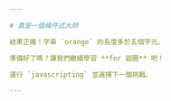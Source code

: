 ```yaml
---

# 真是一個條件式大師

結果正確！字串 `orange` 的長度多於五個字元。

準備好了嗎？讓我們繼續學習 **for 迴圈** 吧！

運行 `javascripting` 並選擇下一個挑戰。

---
```

